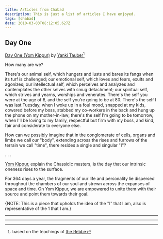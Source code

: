 ```yaml
---
title: Articles from Chabad
description: This is just a list of articles I have enjoyed.
tags: [chabad]
date: 2010-03-03T08:12:05.627Z
---
```


## Day One

[Day One (Yom Kippur)](https://www.chabad.org/library/article_cdo/ai) by [Yanki Tauber](https://www.chabad.org/search/keyword_cdo/kid/90/jewish/Yanki-Tauber.htm)[^1]

How many are we?

There's our animal self, which hungers and lusts and bares its fangs when its turf is challenged; our emotional self, which loves and fears, exults and agonizes; our intellectual self, which perceives and analyzes and contemplates the other selves with smug detachment; our spiritual self, which strives and yearns, worships and venerates. There's the self you were at the age of 8, and the self you're going to be at 80. There's the self I was last Tuesday, when I woke up in a foul mood, snapped at my kids, cowered before my boss, stabbed my co-workers in the back and hung up the phone on my mother-in-law; there's the self I'm going to be tomorrow, when I'll be loving to my family, respectful but firm with my boss, and kind, fair and considerate to everyone else.

How can we possibly imagine that in the conglomerate of cells, organs and limbs we call our "body", extending across the rises and furrows of the terrain we call "time", there resides a single and singular "I"?

. . .

[Yom Kippur](https://www.chabad.org/library/article_cdo/aid/4687/jewish/Yom-Kippur.htm), explain the Chassidic masters, is the day that our intrinsic oneness rises to the surface.

For 364 days a year, the fragments of our life and personality lie dispersed throughout the chambers of our soul and strewn across the expanses of space and time. On Yom Kippur, we are empowered to unite them with their source and point them towards their goal.

<p class="note">
{NOTE: This is a piece that upholds the idea of the "I" that I am, also is representative of the 1 that I am.}
</p>

---

[^1]: based on the teachings of [the Rebbe](https://www.chabad.org/therebbe/default.asp)

---
